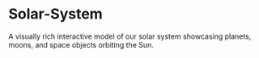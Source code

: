 # Solar-System

A visually rich interactive model of our solar system showcasing planets, moons, and space objects orbiting the Sun.
